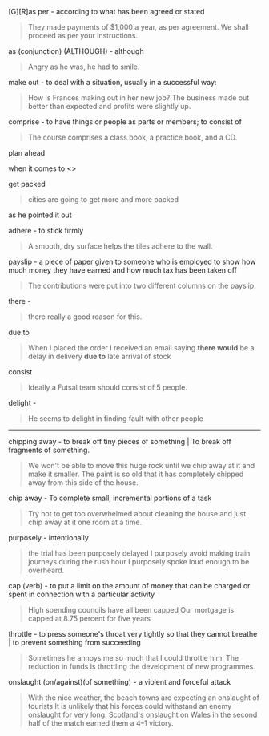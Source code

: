 [G][R]as per - according to what has been agreed or stated
> They made payments of $1,000 a year, as per agreement.
> We shall proceed as per your instructions.

as (conjunction) (ALTHOUGH) - although
> Angry as he was, he had to smile.

make out - to deal with a situation, usually in a successful way:
> How is Frances making out in her new job?
> The business made out better than expected and profits were slightly up.

comprise - to have things or people as parts or members; to consist of
> The course comprises a class book, a practice book, and a CD.

plan ahead
> 

when it comes to <<something>>

get packed
> cities are going to get more and more packed

as he pointed it out

adhere - to stick firmly
> A smooth, dry surface helps the tiles adhere to the wall.

payslip - a piece of paper given to someone who is employed to show how much money they have earned and how much tax has been taken off
> The contributions were put into two different columns on the payslip.

there - 
> there really a good reason for this.

due to
> When I placed the order I received an email saying **there would** be a delay in delivery **due to** late arrival of stock

consist
>  Ideally a Futsal team should consist of 5 people.

delight - 
> He seems to delight in finding fault with other people

--- 
chipping away - to break off tiny pieces of something | To break off fragments of something.
> We won't be able to move this huge rock until we chip away at it and make it smaller.
> The  paint  is  so  old  that  it  has  completely  chipped  away  from  this  side  of  the  house.

chip away - To complete small, incremental portions of a task
> Try not to get too overwhelmed about cleaning the house and just chip away at it one room at a time.

purposely - intentionally
> the trial has been purposely delayed
> I purposely avoid making train journeys during the rush hour
> I purposely spoke loud enough to be overheard.

cap (verb) - to put a limit on the amount of money that can be charged or spent in connection with a particular activity
> High spending councils have all been capped
> Our mortgage is capped at 8.75 percent for five years

throttle - to press someone's throat very tightly so that they cannot breathe | to prevent something from succeeding
> Sometimes he annoys me so much that I could throttle him.
> The reduction in funds is throttling the development of new programmes.

onslaught (on/against)(of something) - a violent and forceful attack
> With the nice weather, the beach towns are expecting an onslaught of tourists
> It is unlikely that his forces could withstand an enemy onslaught for very long.
> Scotland's onslaught on Wales in the second half of the match earned them a 4–1 victory.
